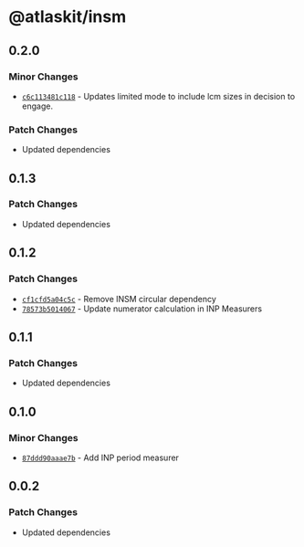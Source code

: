# @atlaskit/insm

## 0.2.0

### Minor Changes

- [`c6c113481c118`](https://bitbucket.org/atlassian/atlassian-frontend-monorepo/commits/c6c113481c118) -
  Updates limited mode to include lcm sizes in decision to engage.

### Patch Changes

- Updated dependencies

## 0.1.3

### Patch Changes

- Updated dependencies

## 0.1.2

### Patch Changes

- [`cf1cfd5a04c5c`](https://bitbucket.org/atlassian/atlassian-frontend-monorepo/commits/cf1cfd5a04c5c) -
  Remove INSM circular dependency
- [`78573b5014067`](https://bitbucket.org/atlassian/atlassian-frontend-monorepo/commits/78573b5014067) -
  Update numerator calculation in INP Measurers

## 0.1.1

### Patch Changes

- Updated dependencies

## 0.1.0

### Minor Changes

- [`87ddd90aaae7b`](https://bitbucket.org/atlassian/atlassian-frontend-monorepo/commits/87ddd90aaae7b) -
  Add INP period measurer

## 0.0.2

### Patch Changes

- Updated dependencies
